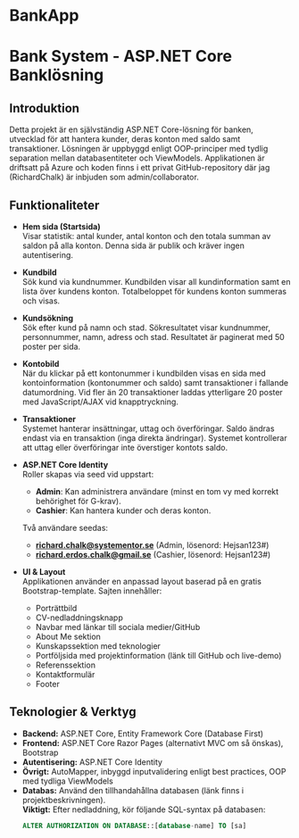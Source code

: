 # BankApp


# Bank System - ASP.NET Core Banklösning

## Introduktion

Detta projekt är en självständig ASP.NET Core-lösning för banken, utvecklad för att hantera kunder, deras konton med saldo samt transaktioner. Lösningen är uppbyggd enligt OOP-principer med tydlig separation mellan databasentiteter och ViewModels. Applikationen är driftsatt på Azure och koden finns i ett privat GitHub-repository där jag (RichardChalk) är inbjuden som admin/collaborator.

## Funktionaliteter

- **Hem sida (Startsida)**  
  Visar statistik: antal kunder, antal konton och den totala summan av saldon på alla konton. Denna sida är publik och kräver ingen autentisering.

- **Kundbild**  
  Sök kund via kundnummer. Kundbilden visar all kundinformation samt en lista över kundens konton. Totalbeloppet för kundens konton summeras och visas.

- **Kundsökning**  
  Sök efter kund på namn och stad. Sökresultatet visar kundnummer, personnummer, namn, adress och stad. Resultatet är paginerat med 50 poster per sida.

- **Kontobild**  
  När du klickar på ett kontonummer i kundbilden visas en sida med kontoinformation (kontonummer och saldo) samt transaktioner i fallande datumordning. Vid fler än 20 transaktioner laddas ytterligare 20 poster med JavaScript/AJAX vid knapptryckning.

- **Transaktioner**  
  Systemet hanterar insättningar, uttag och överföringar. Saldo ändras endast via en transaktion (inga direkta ändringar). Systemet kontrollerar att uttag eller överföringar inte överstiger kontots saldo.

- **ASP.NET Core Identity**  
  Roller skapas via seed vid uppstart:
  - **Admin**: Kan administrera användare (minst en tom vy med korrekt behörighet för G-krav).
  - **Cashier**: Kan hantera kunder och deras konton.
  
  Två användare seedas:
  - **richard.chalk@systementor.se** (Admin, lösenord: Hejsan123#)
  - **richard.erdos.chalk@gmail.se** (Cashier, lösenord: Hejsan123#)

- **UI & Layout**  
  Applikationen använder en anpassad layout baserad på en gratis Bootstrap-template. Sajten innehåller:
  - Porträttbild
  - CV-nedladdningsknapp
  - Navbar med länkar till sociala medier/GitHub
  - About Me sektion
  - Kunskapssektion med teknologier
  - Portföljsida med projektinformation (länk till GitHub och live-demo)
  - Referenssektion
  - Kontaktformulär
  - Footer

## Teknologier & Verktyg

- **Backend:** ASP.NET Core, Entity Framework Core (Database First)
- **Frontend:** ASP.NET Core Razor Pages (alternativt MVC om så önskas), Bootstrap
- **Autentisering:** ASP.NET Core Identity
- **Övrigt:** AutoMapper, inbyggd inputvalidering enligt best practices, OOP med tydliga ViewModels
- **Databas:** Använd den tillhandahållna databasen (länk finns i projektbeskrivningen).  
  **Viktigt:** Efter nedladdning, kör följande SQL-syntax på databasen:
  ```sql
  ALTER AUTHORIZATION ON DATABASE::[database-name] TO [sa]
